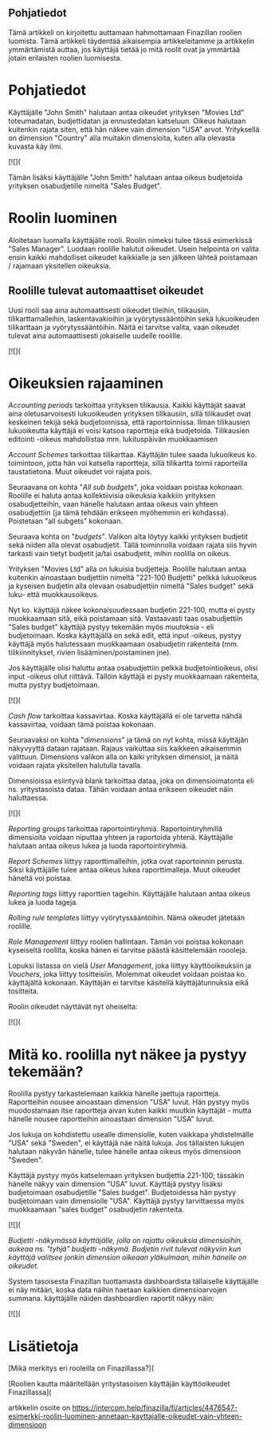 ## Pohjatiedot

Tämä artikkeli on kirjoitettu auttamaan hahmottamaan Finazillan roolien luomista. Tämä artikkeli täydentää aikaisempia artikkeleitamme ja artikkelin ymmärtämistä auttaa, jos käyttäjä tietää jo mitä roolit ovat ja ymmärtää jotain erilaisten roolien luomisesta.

# Pohjatiedot

Käyttäjälle "John Smith" halutaan antaa oikeudet yrityksen "Movies Ltd" toteumadatan, budjettidatan ja ennustedatan katseluun. Oikeus halutaan kuitenkin rajata siten, että hän näkee vain dimension "USA" arvot. Yrityksellä on dimension "Country" alla muitakin dimensioita, kuten alla olevasta kuvasta käy ilmi.

[![](

Tämän lisäksi käyttäjälle "John Smith" halutaan antaa oikeus budjetoida yrityksen osabudjetille nimeltä "Sales Budget".

# Roolin luominen

Aloitetaan luomalla käyttäjälle rooli. Roolin nimeksi tulee tässä esimerkissä "Sales Manager". Luodaan roolille halutut oikeudet. Usein helpointa on valita ensin kaikki mahdolliset oikeudet kaikkialle ja sen jälkeen lähteä poistamaan / rajamaan yksitellen oikeuksia.

## Roolille tulevat automaattiset oikeudet

Uusi rooli saa aina automaattisesti oikeudet tileihin, tilikausiin, tilikarttamalleihin, laskentavakioihin ja vyörytyssääntöihin sekä lukuoikeuden tilikarttaan ja vyörytyssääntöihin. Näitä ei tarvitse valita, vaan oikeudet tulevat aina automaattisesti jokaiselle uudelle roolille.

[![](

# Oikeuksien rajaaminen

*Accounting periods* tarkoittaa yrityksen tilikausia. Kaikki käyttäjät saavat aina oletusarvoisesti lukuoikeuden yrityksen tilikausiin, sillä tilikaudet ovat keskeinen tekijä sekä budjetoinnissa, että raportoinnissa. Ilman tilikausien lukuoikeutta käyttäjä ei voisi katsoa raportteja eikä budjetoida. Tilikausien editointi -oikeus mahdollistaa mm. lukituspäivän muokkaamisen

*Account Schemes* tarkoittaa tilikarttaa. Käyttäjän tulee saada lukuoikeus ko. toimintoon, jotta hän voi katsella raportteja, sillä tilikartta toimii raporteilla taustatietona. Muut oikeudet voi rajata pois.

Seuraavana on kohta "*All sub budgets*", joka voidaan poistaa kokonaan. Roolille ei haluta antaa kollektiivisia oikeuksia kaikkiin yrityksen osabudjetteihin, vaan hänelle halutaan antaa oikeus vain yhteen osabudjettiin (ja tämä tehdään erikseen myöhemmin eri kohdassa). Poistetaan "all subgets" kokonaan.

Seuraava kohta on "*budgets*". Valikon alta löytyy kaikki yrityksen budjetit sekä niiden alla olevat osabudjetit. Tällä toiminnolla voidaan rajata siis hyvin tarkasti vain tietyt budjetit ja/tai osabudjetit, mihin roolilla on oikeus.

Yrityksen "Movies Ltd" alla on lukuisia budjetteja. Roolille halutaan antaa kuitenkin ainoastaan budjettiin nimeltä "221-100 Budjetti" pelkkä lukuoikeus ja kyseisen budjetin alla olevaan osabudjettiin nimeltä "Sales budget" sekä luku- että muokkausoikeus.

Nyt ko. käyttäjä näkee kokonaisuudessaan budjetin 221-100, mutta ei pysty muokkaamaan sitä, eikä poistamaan sitä. Vastaavasti taas osabudjettiin "Sales budget" käyttäjä pystyy tekemään myös muutoksia - eli budjetoimaan. Koska käyttäjällä on sekä edit, että input -oikeus, pystyy käyttäjä myös halutessaan muokkaamaan osabudjetin rakenteita (mm. tilikiinnitykset, rivien lisääminen/poistaminen jne).

Jos käyttäjälle olisi haluttu antaa osabudjettiin pelkkä budjetointioikeus, olisi input -oikeus ollut riittävä. Tällöin käyttäjä ei pysty muokkaamaan rakenteita, mutta pystyy budjetoimaan.

[![](

*Cash flow* tarkoittaa kassavirtaa. Koska käyttäjällä ei ole tarvetta nähdä kassavirtaa, voidaan tämä poistaa kokonaan.

Seuraavaksi on kohta "*dimensions*" ja tämä on nyt kohta, missä käyttäjän näkyvyyttä dataan rajataan. Rajaus vaikuttaa siis kaikkeen aikaisemmin valittuun. Dimensions valikon alla on kaiki yrityksen dimensiot, ja näitä voidaan rajata yksitellen halutulla tavalla.

Dimensioissa esiintyvä blank tarkoittaa dataa, joka on dimensioimatonta eli ns. yritystasoista dataa. Tähän voidaan antaa erikseen oikeudet näin haluttaessa.

[![](

*Reporting groups* tarkoittaa raportointiryhmiä. Raportointiryhmillä dimensioita voidaan niputtaa yhteen ja raportoida yhtenä. Käyttäjälle halutaan antaa oikeus lukea ja luoda raportointiryhmiä.

*Report Schemes* liittyy raporttimalleihin, jotka ovat raportoinnin perusta. Siksi käyttäjälle tulee antaa oikeus lukea raporttimalleja. Muut oikeudet häneltä voi poistaa.

*Reporting tags* liittyy raporttien tageihin. Käyttäjälle halutaan antaa oikeus lukea ja luoda tageja.

*Rolling rule templates* liittyy vyörytyssääntöihin. Nämä oikeudet jätetään roolille.

*Role Management* liittyy roolien hallintaan. Tämän voi poistaa kokonaan kyseiseltä roolilta, koska hänen ei tarvitse päästä käsittelemään roooleja.

Lopuksi listassa on vielä *User Management*, joka liittyy käyttöoikeuksiin ja *Vouchers*, joka liittyy tositteisiin. Molemmat oikeudet voidaan poistaa ko. käyttäjältä kokonaan. Käyttäjän ei tarvitse käsitellä käyttäjätunnuksia eikä tositteita.

Roolin oikeudet näyttävät nyt oheiselta:

[![](

# Mitä ko. roolilla nyt näkee ja pystyy tekemään?

Roolilla pystyy tarkastelemaan kaikkia hänelle jaettuja raportteja. Raportteihin nousee ainoastaan dimension "USA" luvut. Hän pystyy myös muodostamaan itse raportteja aivan kuten kaikki muutkin käyttäjät - mutta hänelle nousee raportteihin ainoastaan dimension "USA" luvut.

Jos lukuja on kohdistettu usealle dimensiolle, kuten vaikkapa yhdistelmälle "USA" sekä "Sweden", ei käyttäjä näe näitä lukuja. Jos tällaisten lukujen halutaan näkyvän hänelle, tulee hänelle antaa oikeus myös dimensioon "Sweden".

Käyttäjä pystyy myös katselemaan yrityksen budjettia 221-100; tässäkin hänelle näkyy vain dimension "USA" luvut. Käyttäjä pystyy lisäksi budjetoimaan osabudjetille "Sales budget". Budjetoidessa hän pystyy budjetoimaan vain dimensiolle "USA". Käyttäjä pystyy tarvittaessa myös muokkaamaan "sales budget" osabudjetin rakenteita.

[![](

*Budjetti -näkymässä käyttäjälle, jolla on rajattu oikeuksia dimensioihin, aukeaa ns. "tyhjä" budjetti -näkymä. Budjetin rivit tulevat näkyviin kun käyttäjä valitsee jonkin dimension oikeaan yläkulmaan, mihin hänelle on oikeudet.*

System tasoisesta Finazillan tuottamasta dashboardista tällaiselle käyttäjälle ei näy mitään, koska data näihin haetaan kaikkien dimensioarvojen summana. käyttäjälle näiden dashboardien raportit näkyy näin:

[![](

# Lisätietoja

[Mikä merkitys eri rooleilla on Finazillassa?](

[Roolien kautta määritellään yritystasoisen käyttäjän käyttöoikeudet Finazillassa](



artikkelin osoite on https://intercom.help/finazilla/fi/articles/4476547-esimerkki-roolin-luominen-annetaan-kayttajalle-oikeudet-vain-yhteen-dimensioon

